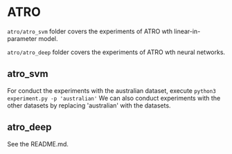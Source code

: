 # ATRO
`atro/atro_svm`
folder covers the experiments of ATRO wth linear-in-parameter model.

`atro/atro_deep`
folder covers the experiments of ATRO wth neural networks.

## atro_svm
For conduct the experiments with the australian dataset, execute
`python3 experiment.py -p 'australian'`
We can also conduct experiments with the other datasets by replacing 'australian' with the datasets.

## atro_deep
See the README.md.